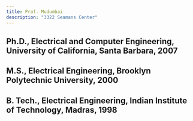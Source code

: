 ```yaml
---
title: Prof. Mudumbai
description: "3322 Seamans Center"
---
```


## Ph.D., Electrical and Computer Engineering, University of California, Santa Barbara, 2007 
## M.S., Electrical Engineering, Brooklyn Polytechnic University, 2000 
## B. Tech., Electrical Engineering, Indian Institute of Technology, Madras, 1998

